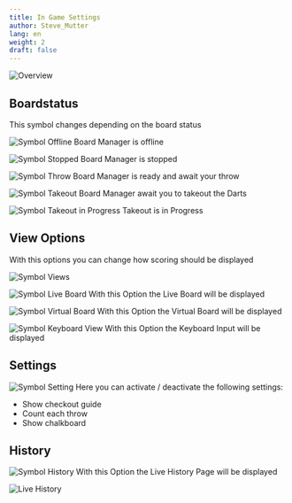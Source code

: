```yaml
---
title: In Game Settings
author: Steve_Mutter
lang: en
weight: 2
draft: false
---
```



![Overview](/how-to-play/images/Overview.png)

## Boardstatus
This symbol changes depending on the board status

![Symbol Offline](/how-to-play/images/symbol_offline.png)
Board Manager is offline

![Symbol Stopped](/how-to-play/images/symbol_board_stop.png)
Board Manager is stopped

![Symbol Throw](/how-to-play/images/symbol_throw.png)
Board Manager is ready and await your throw

![Symbol Takeout](/how-to-play/images/symbol_takeout.png)
Board Manager await you to takeout the Darts

![Symbol Takeout in Progress](/how-to-play/images/symbol_takeout_in_progress.png)
Takeout is in Progress

## View Options
With this options you can change how scoring should be displayed

![Symbol Views](/how-to-play/images/symbol_view_options.png)

![Symbol Live Board](/how-to-play/images/symbol_live_board.png)
With this Option the Live Board will be displayed

![Symbol Virtual Board](/how-to-play/images/symbol_virtual_board.png)
With this Option the Virtual Board will be displayed

![Symbol Keyboard View](/how-to-play/images/symbol_keyboard_view.png)
With this Option the Keyboard Input will be displayed

## Settings

![Symbol Setting](/how-to-play/images/symbol_settings.png)
Here you can activate / deactivate the following settings:
- Show checkout guide
- Count each throw
- Show chalkboard


## History

![Symbol History](/how-to-play/images/symbol_history.png)
With this Option the Live History Page will be displayed

![Live History](/how-to-play/images/history.png)
